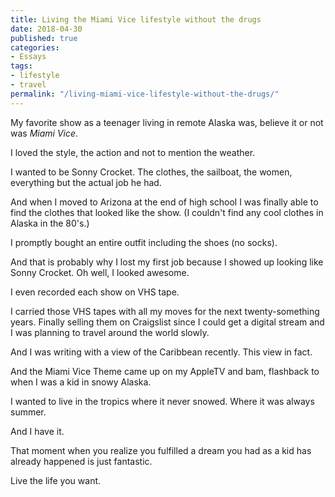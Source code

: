 ```yaml
---
title: Living the Miami Vice lifestyle without the drugs
date: 2018-04-30
published: true
categories:
- Essays
tags:
- lifestyle
- travel
permalink: "/living-miami-vice-lifestyle-without-the-drugs/"
---
```

My favorite show as a teenager living in remote Alaska was, believe it or not was *Miami Vice*.

I loved the style, the action and not to mention the weather.

I wanted to be Sonny Crocket. The clothes, the sailboat, the women, everything but the actual job he had.

And when I moved to Arizona at the end of high school I was finally able to find the clothes that looked like the show. (I couldn't find any cool clothes in Alaska in the 80's.)

I promptly bought an entire outfit including the shoes (no socks).

And that is probably why I lost my first job because I showed up looking like Sonny Crocket. Oh well, I looked awesome.

I even recorded each show on VHS tape.</span>

I carried those VHS tapes with all my moves for the next twenty-something years. Finally selling them on Craigslist since I could get a digital stream and I was planning to travel around the world slowly.

And I was writing with a view of the Caribbean recently. This view in fact.

And the Miami Vice Theme came up on my AppleTV and bam, flashback to when I was a kid in snowy Alaska.

I wanted to live in the tropics where it never snowed. Where it was always summer.

And I have it.

That moment when you realize you fulfilled a dream you had as a kid has already happened is just fantastic.

Live the life you want.